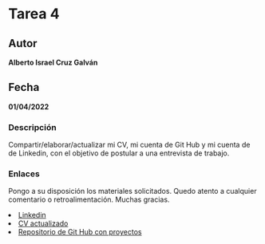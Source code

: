 # Tarea 4

## Autor
<b>Alberto Israel Cruz Galván</b>

## Fecha
<b>01/04/2022</b>

### Descripción

Compartir/elaborar/actualizar mi CV, mi cuenta de Git Hub y mi cuenta de de Linkedin, con el objetivo de postular a una entrevista de trabajo.

### Enlaces
Pongo a su disposición los materiales solicitados. Quedo atento a cualquier comentario o retroalimentación. Muchas gracias.



<div>
    <li>
        <a href="https://www.linkedin.com/in/alberto-cruz-galvan/">Linkedin</a>
    </li>
        <li>
        <a href="https://github.com/albertoicg01/Computo_movil/blob/main/tareas/tarea-4/CV_CruzGalvanAlbertoIsrael.pdf">CV actualizado</a>
    </li>
    </li>
        <li>
        <a href="https://github.com/albertoicg01">Repositorio de Git Hub con proyectos</a>
    </li>
</div>